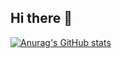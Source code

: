 ## Hi there 👋

[![Anurag's GitHub stats](https://github-readme-stats.vercel.app/api?username=vaibrainium)](https://github.com/anuraghazra/github-readme-stats)
